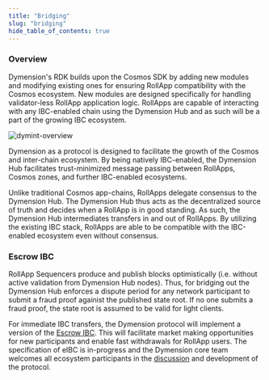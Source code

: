 ```yaml
---
title: "Bridging"
slug: "bridging"
hide_table_of_contents: true
---
```


### Overview

Dymension's RDK builds upon the Cosmos SDK by adding new modules and modifying existing ones for ensuring RollApp compatibility with the Cosmos ecosystem. New modules are designed specifically for handling validator-less RollApp application logic. RollApps are capable of interacting with any IBC-enabled chain using the Dymension Hub and as such will be a part of the growing IBC ecosystem.

<div class="image-container-secondary">
    <img class="image--primary" src={require('../images/ibc-bridging.png').default} alt="dymint-overview" />
</div>

Dymension as a protocol is designed to facilitate the growth of the Cosmos and inter-chain ecosystem. By being natively IBC-enabled, the Dymension Hub facilitates trust-minimized message passing between RollApps, Cosmos zones, and further IBC-enabled ecosystems.

Unlike traditional Cosmos app-chains, RollApps delegate consensus to the Dymension Hub. The Dymension Hub thus acts as the decentralized source of truth and decides when a RollApp is in good standing. As such, the Dymension Hub intermediates transfers in and out of RollApps. By utilizing the existing IBC stack, RollApps are able to be compatible with the IBC-enabled ecosystem even without consensus.

### Escrow IBC

RollApp Sequencers produce and publish blocks optimistically (i.e. without active validation from Dymension Hub nodes). Thus, for bridging out the Dymension Hub enforces a dispute period for any network participant to submit a fraud proof againist the published state root. If no one submits a fraud proof, the state root is assumed to be valid for light clients.

For immediate IBC transfers, the Dymension protocol will implement a version of the [Escrow IBC](https://eibc.dymension.xyz/). This will facilitate market making opportunities for new participants and enable fast withdrawals for RollApp users. The specification of eIBC is in-progress and the Dymension core team welcomes all ecosystem participants in the [discussion](https://forum.dymension.xyz/t/escrow-ibc-eibc-a-new-protocol-for-fast-trust-minimized-bridging-between-optimistic-rollups/33) and development of the protocol.
